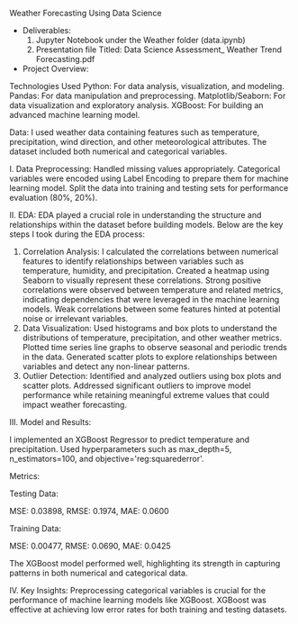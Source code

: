 
Weather Forecasting Using Data Science

- Deliverables:
  1. Jupyter Notebook under the Weather folder (data.ipynb)
  2. Presentation file Titled: Data Science Assessment_ Weather Trend Forecasting.pdf
- Project Overview:

Technologies Used
Python: For data analysis, visualization, and modeling.
Pandas: For data manipulation and preprocessing.
Matplotlib/Seaborn: For data visualization and exploratory analysis.
XGBoost: For building an advanced machine learning model.

Data:
I used weather data containing features such as temperature, precipitation, wind direction, and other meteorological attributes. The dataset included both numerical and categorical variables.

I. Data Preprocessing:
Handled missing values appropriately.
Categorical variables were encoded using Label Encoding to prepare them for machine learning model.
Split the data into training and testing sets for performance evaluation (80%, 20%).

II. EDA:
EDA played a crucial role in understanding the structure and relationships within the dataset before building models. Below are the key steps I took during the EDA process:

1. Correlation Analysis: 
I calculated the correlations between numerical features to identify relationships between variables such as temperature, humidity, and precipitation.
Created a heatmap using Seaborn to visually represent these correlations.
Strong positive correlations were observed between temperature and related metrics, indicating dependencies that were leveraged in the machine learning models.
Weak correlations between some features hinted at potential noise or irrelevant variables.
2. Data Visualization:
Used histograms and box plots to understand the distributions of temperature, precipitation, and other weather metrics.
Plotted time series line graphs to observe seasonal and periodic trends in the data.
Generated scatter plots to explore relationships between variables and detect any non-linear patterns.
3. Outlier Detection:
Identified and analyzed outliers using box plots and scatter plots.
Addressed significant outliers to improve model performance while retaining meaningful extreme values that could impact weather forecasting.

III. Model and Results:

I implemented an XGBoost Regressor to predict temperature and precipitation.
Used hyperparameters such as max_depth=5, n_estimators=100, and objective='reg:squarederror'.

Metrics:

Testing Data:

MSE: 0.03898, 
RMSE: 0.1974, 
MAE: 0.0600

Training Data:

MSE: 0.00477, 
RMSE: 0.0690, 
MAE: 0.0425

The XGBoost model performed well, highlighting its strength in capturing patterns in both numerical and categorical data.

IV. Key Insights:
Preprocessing categorical variables is crucial for the performance of machine learning models like XGBoost.
XGBoost was effective at achieving low error rates for both training and testing datasets.
